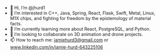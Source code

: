 - 👋 Hi, I’m @jhurd1
- 👀 I’m interested in C++, Java, Spring, React, Flask, Swift, Metal, Linux, M1X chips, and fighting for freedom by the epistemology of material facts.
- 🌱 I’m currently learning more about React, PostgreSQL, and Python.
- 💞️ I’m looking to collaborate on 3D animation and drone projects.
- 📫 How to reach me: jamiehurd3@gmail.com or www.linkedin.com/in/jamie-hurd-643225106

<!---
jhurd1/jhurd1 is a ✨ special ✨ repository because its `README.md` (this file) appears on your GitHub profile.
You can click the Preview link to take a look at your changes.
--->
